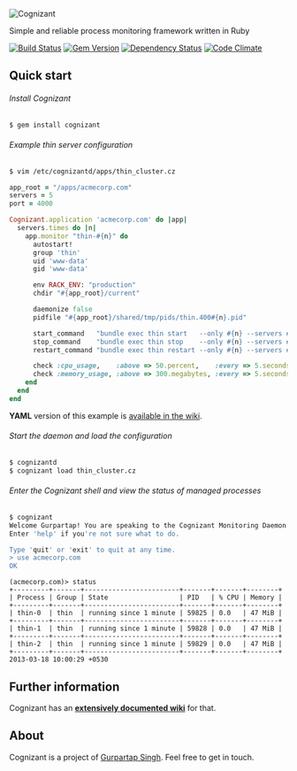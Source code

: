 ![Cognizant](http://f.cl.ly/items/442w3l1n0i3V41220g0z/cognizant.png)

Simple and reliable process monitoring framework written in Ruby

[![Build Status](https://travis-ci.org/Gurpartap/cognizant.png?branch=master)](https://travis-ci.org/Gurpartap/cognizant) [![Gem Version](https://badge.fury.io/rb/cognizant.png)](http://badge.fury.io/rb/cognizant) [![Dependency Status](https://gemnasium.com/Gurpartap/cognizant.png)](https://gemnasium.com/Gurpartap/cognizant) [![Code Climate](https://codeclimate.com/github/Gurpartap/cognizant.png)](https://codeclimate.com/github/Gurpartap/cognizant)

## Quick start

###### Install Cognizant
```bash
$ gem install cognizant
```

###### Example thin server configuration
```bash
$ vim /etc/cognizantd/apps/thin_cluster.cz
```

```ruby
app_root = "/apps/acmecorp.com"
servers = 5
port = 4000

Cognizant.application 'acmecorp.com' do |app|
  servers.times do |n|
    app.monitor "thin-#{n}" do
      autostart!      
      group 'thin'
      uid 'www-data'
      gid 'www-data'

      env RACK_ENV: "production"
      chdir "#{app_root}/current"

      daemonize false
      pidfile "#{app_root}/shared/tmp/pids/thin.400#{n}.pid"

      start_command   "bundle exec thin start   --only #{n} --servers #{servers} --port #{port}"
      stop_command    "bundle exec thin stop    --only #{n} --servers #{servers} --port #{port}"
      restart_command "bundle exec thin restart --only #{n} --servers #{servers} --port #{port}"

      check :cpu_usage,    :above => 50.percent,    :every => 5.seconds, :times => 5,      :do => :restart
      check :memory_usage, :above => 300.megabytes, :every => 5.seconds, :times => [3, 5], :do => :restart
    end
  end
end
```

**YAML** version of this example is [available in the wiki](https://github.com/Gurpartap/cognizant/wiki/Thin-Server-Cluster).

###### Start the daemon and load the configuration
```bash
$ cognizantd
$ cognizant load thin_cluster.cz
```

###### Enter the Cognizant shell and view the status of managed processes
```bash
$ cognizant
Welcome Gurpartap! You are speaking to the Cognizant Monitoring Daemon.
Enter 'help' if you're not sure what to do.

Type 'quit' or 'exit' to quit at any time.
> use acmecorp.com
OK
```

```
(acmecorp.com)> status
+---------+-------+------------------------+-------+-------+--------+
| Process | Group | State                  | PID   | % CPU | Memory |
+---------+-------+------------------------+-------+-------+--------+
| thin-0  | thin  | running since 1 minute | 59825 | 0.0   | 47 MiB |
+---------+-------+------------------------+-------+-------+--------+
| thin-1  | thin  | running since 1 minute | 59828 | 0.0   | 47 MiB |
+---------+-------+------------------------+-------+-------+--------+
| thin-2  | thin  | running since 1 minute | 59829 | 0.0   | 47 MiB |
+---------+-------+------------------------+-------+-------+--------+
2013-03-18 10:00:29 +0530
```

## Further information
Cognizant has an [**extensively documented wiki**](https://github.com/Gurpartap/cognizant/wiki) for that.

## About

Cognizant is a project of [Gurpartap Singh](http://gurpartap.com/). Feel free to get in touch.
